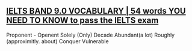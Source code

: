 ## [IELTS BAND 9.0 VOCABULARY | 54 words YOU NEED TO KNOW to pass the IELTS exam](https://www.youtube.com/watch?v=UgsZLtBru30)

Proponent - Openent
Solely (Only)
Decade
Abundant(a lot)
Roughly (approximitly. about)
Conquer
Vulnerable
